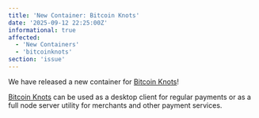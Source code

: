 ```yaml
---
title: 'New Container: Bitcoin Knots'
date: '2025-09-12 22:25:00Z'
informational: true
affected:
  - 'New Containers'
  - 'bitcoinknots'
section: 'issue'
---
```

We have released a new container for [Bitcoin Knots](https://github.com/linuxserver/docker-bitcoin-knots)!

[Bitcoin Knots](https://bitcoinknots.org/) can be used as a desktop client for regular payments or as a full node server utility for merchants and other payment services.
